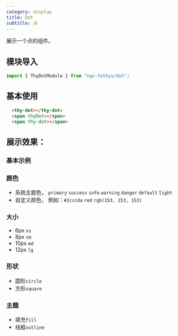 ```yaml
---
category: display
title: Dot
subtitle: 点
---
```


<alert>展示一个点的组件。</alert>


## 模块导入
```ts
import { ThyDotModule } from "ngx-tethys/dot";
```

## 基本使用
```html
  <thy-dot></thy-dot>
  <span thyDot></span>
  <span thy-dot></span>
```

## 展示效果：
### 基本示例 

<example name="thy-dot-basic-example" />


### 颜色
- 系统主题色， `primary`  `success`  `info`  `warning` `danger`  `default`  `light`
- 自定义颜色，  例如：`#2cccda` `red`  `rgb(153, 153, 153)`

<example name="thy-dot-color-example" />

### 大小 
- 6px  `xs`  
- 8px  `sm`   
- 10px `md`   
- 12px `lg`  

<example name="thy-dot-size-example" />

### 形状 
- 圆形`circle`
- 方形`square`

<example name="thy-dot-shape-example" />

### 主题 
- 填充`fill`  
- 线框`outline`

<example name="thy-dot-theme-example" />


